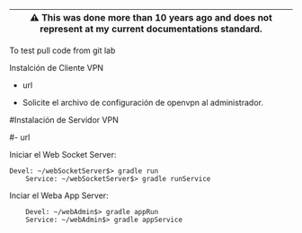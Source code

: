 | ⚠️  This was done more than 10 years ago and does not represent at my current documentations standard.|
|-------------------------------------------|

To test pull code from git lab


Instalción de Cliente VPN

 - url  
   
 * Solicite el archivo de configuración de openvpn al administrador.


#Instalación de Servidor VPN

 #- url 


Iniciar el Web Socket Server:

	Devel: ~/webSocketServer$> gradle run 
        Service: ~/webSocketServer$> gradle runService  

Inciar el Weba App Server: 

        Devel: ~/webAdmin$> gradle appRun
        Service: ~/webAdmin$> gradle appService 

	
